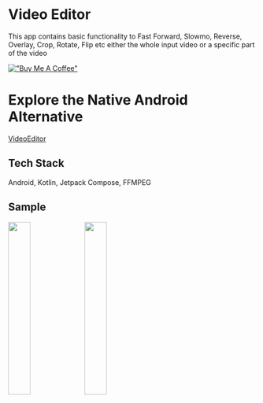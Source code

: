 
# Video Editor

This app contains basic functionality to Fast Forward, Slowmo, Reverse, Overlay, Crop, Rotate, Flip etc either the whole input video or a specific part of the video

[!["Buy Me A Coffee"](https://www.buymeacoffee.com/assets/img/custom_images/orange_img.png)](https://www.buymeacoffee.com/raghavtilak)

# Explore the Native Android Alternative
[VideoEditor](https://github.com/raghavtilak/VideoEditor)

## Tech Stack

Android, Kotlin, Jetpack Compose, FFMPEG


## Sample

<img src="https://github.com/user-attachments/assets/da01deaf-525a-4763-a758-a572ac148b38" width=30%>

<img src="https://github.com/user-attachments/assets/435dcd42-bdb8-445d-90cb-0c2d3d9c3abc" width=30%>

